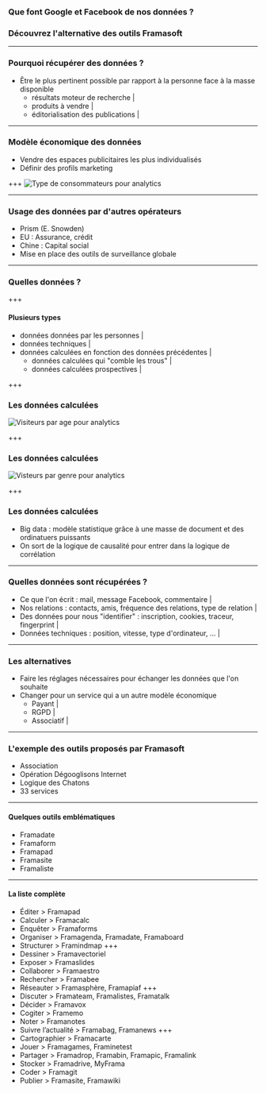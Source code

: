 ### Que font Google et Facebook de nos données ?
### Découvrez l'alternative des outils Framasoft

---

### Pourquoi récupérer des données ?
* Être le plus pertinent possible par rapport à la personne face à la masse disponible
	* résultats moteur de recherche |
	* produits à vendre |
	* éditorialisation des publications |
---

### Modèle économique des données
* Vendre des espaces publicitaires les plus individualisés
* Définir des profils marketing

+++
![Type de consommateurs pour analytics](http://www.lamerguez.com/presentations_GitPich/presentation-economie_donnees/Google_analytics.png)

---

### Usage des données par d'autres opérateurs
* Prism (E. Snowden)
* EU : Assurance, crédit
* Chine : Capital social
* Mise en place des outils de surveillance globale

---

### Quelles données ?

+++

#### Plusieurs types
*  données données par les personnes |
*  données techniques |
*  données calculées en fonction des données précédentes |
	*  données calculées qui "comble les trous" |
	*  données calculées prospectives |

+++	

### Les données calculées

![Visiteurs par age pour analytics](http://www.lamerguez.com/presentations_GitPich/presentation-economie_donnees/Google_analytics2.png)

+++

### Les données calculées

![Visteurs par genre pour analytics](http://www.lamerguez.com/presentations_GitPich/presentation-economie_donnees/Google_analytics3.png)

+++
### Les données calculées
* Big data : modèle statistique grâce à une masse de document et des ordinatuers puissants
* On sort de la logique de causalité pour entrer dans la logique de corrélation

---

### Quelles données sont récupérées ?
* Ce que l'on écrit : mail, message Facebook, commentaire |
* Nos relations : contacts, amis, fréquence des relations, type de relation |
* Des données pour nous "identifier" : inscription, cookies, traceur, fingerprint |
* Données techniques : position, vitesse, type d'ordinateur, ... |

---

### Les alternatives
* Faire les réglages nécessaires pour échanger les données que l'on souhaite
* Changer pour un service qui a un autre modèle économique
	* Payant |
	* RGPD |
	* Associatif |

---

### L'exemple des outils proposés par Framasoft
* Association 
* Opération Dégooglisons Internet 
* Logique des Chatons 
* 33 services 

---

#### Quelques outils emblématiques
* Framadate
* Framaform
* Framapad
* Framasite
* Framaliste

---

#### La liste complète
* Éditer > Framapad
* Calculer > Framacalc
* Enquêter > Framaforms
* Organiser > Framagenda, Framadate, Framaboard
* Structurer > Framindmap
+++
* Dessiner > Framavectoriel
* Exposer > Framaslides
* Collaborer > Framaestro
* Rechercher > Framabee
* Réseauter > Framasphère, Framapiaf
+++
* Discuter > Framateam, Framalistes, Framatalk
* Décider > Framavox
* Cogiter > Framemo
* Noter > Framanotes
* Suivre l’actualité > Framabag, Framanews
+++
* Cartographier > Framacarte
* Jouer > Framagames, Framinetest
* Partager > Framadrop, Framabin, Framapic, Framalink
* Stocker > Framadrive, MyFrama
* Coder > Framagit
* Publier > Framasite, Framawiki

